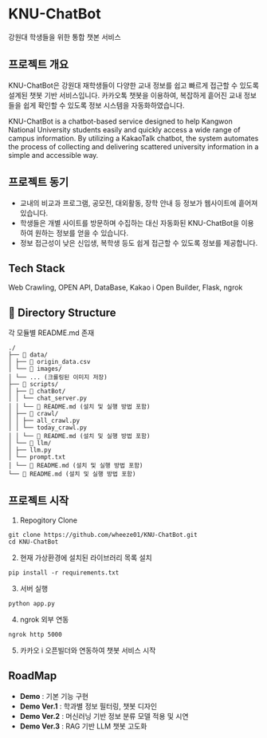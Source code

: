 # KNU-ChatBot
강원대 학생들을 위한 통합 챗본 서비스

## 프로젝트 개요
KNU-ChatBot은 강원대 재학생들이 다양한 교내 정보를 쉽고 빠르게 접근할 수 있도록 설계된 챗봇 기반 서비스입니다. 카카오톡 챗봇을 이용하여, 복잡하게 흩어진 교내 정보들을 쉽게 확인할 수 있도록 정보 시스템을 자동화하였습니다.<br>

KNU-ChatBot is a chatbot-based service designed to help Kangwon National University students easily and quickly access a wide range of campus information.
By utilizing a KakaoTalk chatbot, the system automates the process of collecting and delivering scattered university information in a simple and accessible way.

## 프로젝트 동기
- 교내의 비교과 프로그램, 공모전, 대외활동, 장학 안내 등 정보가 웹사이트에 흩어져 있습니다.<br>
- 학생들은 개별 사이트를 방문하며 수집하는 대신 자동화된 KNU-ChatBot을 이용하여 원하는 정보를 얻을 수 있습니다.<br>
- 정보 접근성이 낮은 신입생, 복학생 등도 쉽게 접근할 수 있도록 정보를 제공합니다.<br>

## Tech Stack
Web Crawling, OPEN API, DataBase, Kakao i Open Builder, Flask, ngrok

## 📁 Directory Structure
각 모듈별 README.md 존재
```
./
├── 📁 data/
│ ├── 📄 origin_data.csv
│ └── 📁 images/
│ └── ... (크롤링된 이미지 저장)
├── 📁 scripts/
│ ├── 📁 chatBot/
│ │ └── chat_server.py
│ │ └── 📄 README.md (설치 및 실행 방법 포함)
│ ├── 📁 crawl/
│ │ ├── all_crawl.py
│ │ └── today_crawl.py
│ │ └── 📄 README.md (설치 및 실행 방법 포함)
│ └── 📁 llm/
│ ├── llm.py
│ └── prompt.txt
│ └── 📄 README.md (설치 및 실행 방법 포함)
└── 📄 README.md (설치 및 실행 방법 포함)
```

## 프로젝트 시작
1. Repogitory Clone
```
git clone https://github.com/wheeze01/KNU-ChatBot.git
cd KNU-ChatBot
```
2. 현재 가상환경에 설치된 라이브러리 목록 설치
```
pip install -r requirements.txt
```
3. 서버 실행
```
python app.py
```
4. ngrok 외부 연동
```
ngrok http 5000
```
5. 카카오 i 오픈빌더와 연동하여 챗봇 서비스 시작

## RoadMap
- <strong>Demo</strong> : 기본 기능 구현<br>
- <strong>Demo Ver.1</strong> : 학과별 정보 필터링, 챗봇 디자인<br>
- <strong>Demo Ver.2</strong> : 머신러닝 기반 정보 분류 모델 적용 및 시연<br>
- <strong>Demo Ver.3</strong> : RAG 기반 LLM 챗봇 고도화<br>
